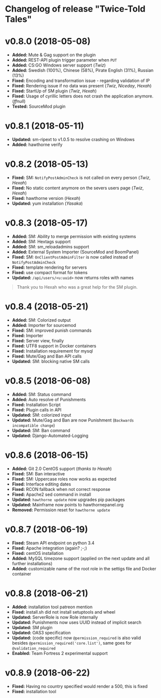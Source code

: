# Changelog of release "Twice-Told Tales"
# v0.8.0 (2018-05-08)
* **Added:** Mute & Gag support on the plugin
* **Added:** REST-API plugin trigger parameter when `PUT`
* **Added:** CS:GO Windows server support (_Twiz_)
* **Added:** Swedish (100%), Chinese (58%), Pirate English (31%), Russian (13%)
* **Fixed:** Encoding and transformation issue - regarding validation of IP
* **Fixed:** Rendering issue if no data was present (_Twiz_, _Niceday_, _Hexah_)
* **Fixed:** StartUp of SM plugin (_Twiz_, _Hexah_)
* **Fixed:** Usage of cyrillic letters does not crash the application anymore. (_ffnull_)
* **Tested:** SourceMod plugin

# v0.8.1 (2018-05-11)
* **Updated:** sm-ripext to v1.0.5 to resolve crashing on Windows
* **Added:** hawthorne verify

# v0.8.2 (2018-05-13)
* **Fixed:** SM: `NotifyPostAdminCheck` is not called on every person (_Twiz_, _Hexah_)
* **Fixed:** No static content anymore on the severs users page (_Twiz_, _Hexah_)
* **Fixed:** hawthorne version (_Hexah_)
* **Updated:** yum installation (_Yasaka_)

# v0.8.3 (2018-05-17)
* **Added:** SM: Ability to merge permission with existing systems
* **Added:** SM: Hextags support
* **Added:** SM: sm_reloadadmins support
* **Added:** External System Importer (SourceMod and BoomPanel)
* **Fixed:** SM: `OnClientPostAdminFilter` is now called instead of `NotifyPostAdminCheck`
* **Fixed:** template rendering for servers
* **Fixed:** use compact format for tokens
* **Updated:** `/api/users/<u:uuid>` now returns roles with names

> Thank you to Hexah who was a great help for the SM plugin.


# v0.8.4 (2018-05-21)
* **Added:** SM: Colorized output
* **Added:** Importer for sourcemod
* **Fixed:** SM: improved punish commands
* **Fixed:** Importer
* **Fixed:** Server view, finally
* **Fixed:** UTF8 support in Docker containers
* **Fixed:** Installation requirement for mysql
* **Fixed:** Mute/Gag and Ban API calls
* **Updated:** SM: blocking native SM calls


# v0.8.5 (2018-06-08)
* **Added:** SM: Status command
* **Added:** Auto resolve of Punishments
* **Fixed:** Installation Script
* **Fixed:** Plugin calls in API
* **Updated:** SM: colorized input
* **Updated:** Mute/Gag and Ban are now Punishment (`Backwards incompatible change`)
* **Updated:** SM: Ban command
* **Updated:** Django-Automated-Logging


# v0.8.6 (2018-06-15)
* **Added:** Git 2.0 CentOS support (_thanks to Hexah_)
* **Fixed:** SM: Ban interactive
* **Fixed:** SM: Uppercase roles now works as expected
* **Fixed:** Interface editing dates
* **Fixed:** RCON fallback when not correct response
* **Fixed:** Apache2 sed command in install
* **Updated:** `hawthorne update` now upgrades pip packages
* **Updated:** Mainframe now points to hawthornepanel.org
* **Removed:** Permission reset for `hawthorne update`


# v0.8.7 (2018-06-19)
* **Fixed:** Steam API endpoint on python 3.4
* **Fixed:** Apache integration (again? ;-;)
* **Fixed:** centOS installation
* **Added:** MySQL timezone support (applied on the next update and all further installations)
* **Added:** customizable name of the root role in the settigs file and Docker container


# v0.8.8 (2018-06-21)
* **Added:** installation tool patreon mention
* **Fixed:** install.sh did not install setuptools and wheel
* **Updated:** ServerRole is now Role internally
* **Updated:** Punishments now uses UUID instead of implicit search
* **Updated:** SM plugin
* **Updated:** OAS3 specification
* **Updated:** (code specific) now `@permission_required` is also valid besides `@permission_required('core.list')`, same goes for `@validation_required`
* **Enabled:** Team Fortress 2 experimental support


# v0.8.9 (2018-06-22)
* **Fixed:** Having no country specified would render a 500, this is fixed
* **Fixed:** installation tool
